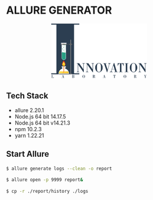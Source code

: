 # ALLURE GENERATOR

<!-- [![npm version](https://badge.fury.io/js/create-il-app.svg)](https://badge.fury.io/js/create-il-app) [![npm version](https://img.shields.io/npm/dm/create-il-app.svg)](https://badge.fury.io/js/create-il-app)
[![size][size]][size-url] -->

<div align="center"><img src="https://github.com/DemonDis/allure-generator-il/blob/main/images/InnoLab.png" height="150" alt="Innovation lab"></div>

## Tech Stack

- allure 2.20.1
- Node.js 64 bit 14.17.5
- Node.js 64 bit v14.21.3
- npm 10.2.3
- yarn 1.22.21


## Start Allure

```bash
$ allure generate logs --clean -o report
```
```bash
$ allure open -p 9999 report&
```
```bash
$ cp -r ./report/history ./logs
```

